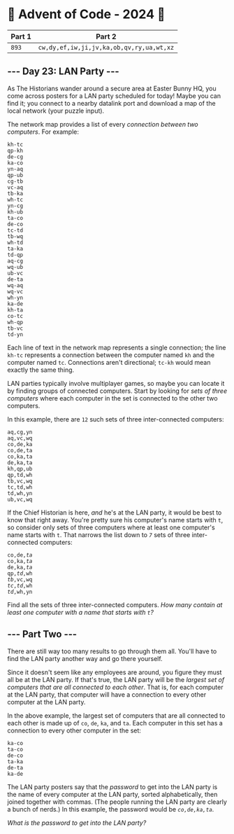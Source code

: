 # 🎄 Advent of Code - 2024 🎄
| Part 1 | Part 2 |
| ------ | ------ |
| `893` | `cw,dy,ef,iw,ji,jv,ka,ob,qv,ry,ua,wt,xz` |

<h2>--- Day 23: LAN Party ---</h2><p>As The Historians wander around a secure area at Easter Bunny HQ, you come across posters for a LAN party scheduled for today! Maybe you can find it; you connect to a nearby datalink port and download a map of the local network (your puzzle input).</p>
<p>The network map provides a list of every <em>connection between two computers</em>. For example:</p>
<pre><code>kh-tc
qp-kh
de-cg
ka-co
yn-aq
qp-ub
cg-tb
vc-aq
tb-ka
wh-tc
yn-cg
kh-ub
ta-co
de-co
tc-td
tb-wq
wh-td
ta-ka
td-qp
aq-cg
wq-ub
ub-vc
de-ta
wq-aq
wq-vc
wh-yn
ka-de
kh-ta
co-tc
wh-qp
tb-vc
td-yn
</code></pre>
<p>Each line of text in the network map represents a single connection; the line <code>kh-tc</code> represents a connection between the computer named <code>kh</code> and the computer named <code>tc</code>. Connections aren't directional; <code>tc-kh</code> would mean exactly the same thing.</p>
<p>LAN parties typically involve multiplayer games, so maybe you can locate it by finding groups of connected computers. Start by looking for <em>sets of three computers</em> where each computer in the set is connected to the other two computers.</p>
<p>In this example, there are <code>12</code> such sets of three inter-connected computers:</p>
<pre><code>aq,cg,yn
aq,vc,wq
co,de,ka
co,de,ta
co,ka,ta
de,ka,ta
kh,qp,ub
qp,td,wh
tb,vc,wq
tc,td,wh
td,wh,yn
ub,vc,wq
</code></pre>
<p>If the Chief Historian is here, <em>and</em> he's at the LAN party, it would be best to know that right away. You're pretty sure his computer's name starts with <code>t</code>, so consider only sets of three computers where at least one computer's name starts with <code>t</code>. That narrows the list down to <code><em>7</em></code> sets of three inter-connected computers:</p>
<pre><code>co,de,<em>ta</em>
co,ka,<em>ta</em>
de,ka,<em>ta</em>
qp,<em>td</em>,wh
<em>tb</em>,vc,wq
<em>tc</em>,<em>td</em>,wh
<em>td</em>,wh,yn
</code></pre>
<p>Find all the sets of three inter-connected computers. <em>How many contain at least one computer with a name that starts with <code>t</code>?</em></p>

<h2 id="part2">--- Part Two ---</h2><p>There are still way too many results to go through them all. You'll have to find the LAN party another way and go there yourself.</p>
<p>Since it doesn't seem like any employees are around, you figure they must all be at the LAN party. If that's true, the LAN party will be the <em>largest set of computers that are all connected to each other</em>. That is, for each computer at the LAN party, that computer will have a connection to every other computer at the LAN party.</p>
<p>In the above example, the largest set of computers that are all connected to each other is made up of <code>co</code>, <code>de</code>, <code>ka</code>, and <code>ta</code>. Each computer in this set has a connection to every other computer in the set:</p>
<pre><code>ka-co
ta-co
de-co
ta-ka
de-ta
ka-de
</code></pre>
<p>The LAN party posters say that the <em>password</em> to get into the LAN party is the name of every computer at the LAN party, sorted alphabetically, then joined together with commas. (The people running the LAN party are clearly a bunch of <span title="You caught me. I'm a giant nerd.">nerds</span>.) In this example, the password would be <code><em>co,de,ka,ta</em></code>.</p>
<p><em>What is the password to get into the LAN party?</em></p>
